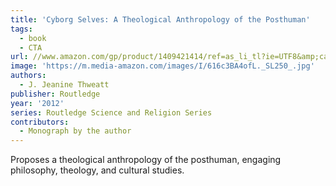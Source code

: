 ```yaml
---
title: 'Cyborg Selves: A Theological Anthropology of the Posthuman'
tags:
  - book
  - CTA
url: //www.amazon.com/gp/product/1409421414/ref=as_li_tl?ie=UTF8&amp;camp=1789&amp;creative=390957&amp;creativeASIN=1409421414&amp;linkCode=as2&amp;tag=httpmicahreco-20&amp;linkId=H3J53WSGRAQYMUI7
image: 'https://m.media-amazon.com/images/I/616c3BA4ofL._SL250_.jpg'
authors:
  - J. Jeanine Thweatt
publisher: Routledge
year: '2012'
series: Routledge Science and Religion Series
contributors:
  - Monograph by the author
---
```

Proposes a theological anthropology of the posthuman, engaging philosophy, theology, and cultural studies.
